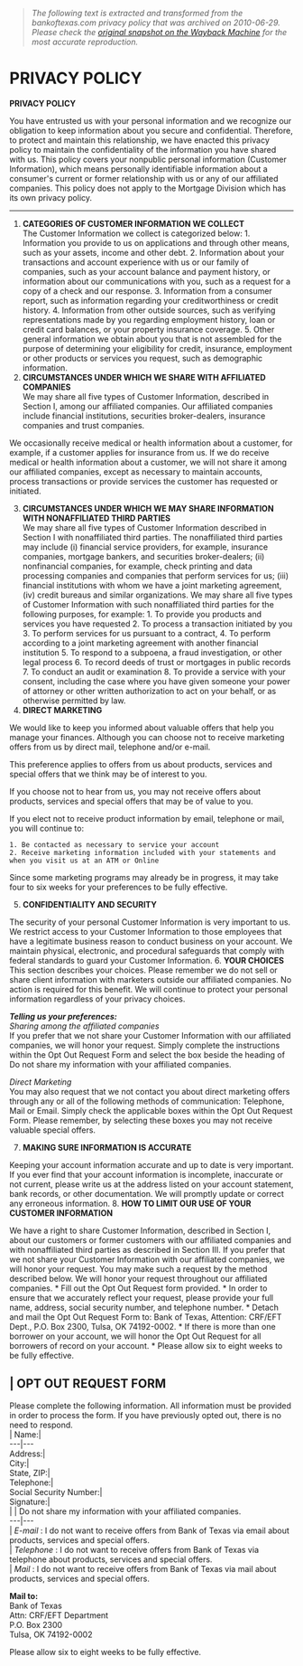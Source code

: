 > *The following text is extracted and transformed from the bankoftexas.com privacy policy that was archived on 2010-06-29. Please check the [original snapshot on the Wayback Machine](https://web.archive.org/web/20100629144510id_/http%3A//www.bankoftexas.com/privacy.asp) for the most accurate reproduction.*

# PRIVACY POLICY

**PRIVACY POLICY**

You have entrusted us with your personal information and we recognize our obligation to keep information about you secure and confidential. Therefore, to protect and maintain this relationship, we have enacted this privacy policy to maintain the confidentiality of the information you have shared with us. This policy covers your nonpublic personal information (Customer Information), which means personally identifiable information about a consumer's current or former relationship with us or any of our affiliated companies. This policy does not apply to the Mortgage Division which has its own privacy policy.

****
  1. **CATEGORIES OF CUSTOMER INFORMATION WE COLLECT**   
The Customer Information we collect is categorized below:
    1. Information you provide to us on applications and through other means, such as your assets, income and other debt. 
    2. Information about your transactions and account experience with us or our family of companies, such as your account balance and payment history, or information about our communications with you, such as a request for a copy of a check and our response.
    3. Information from a consumer report, such as information regarding your creditworthiness or credit history.
    4. Information from other outside sources, such as verifying representations made by you regarding employment history, loan or credit card balances, or your property insurance coverage.
    5. Other general information we obtain about you that is not assembled for the purpose of determining your eligibility for credit, insurance, employment or other products or services you request, such as demographic information.
  2. **CIRCUMSTANCES UNDER WHICH WE SHARE WITH AFFILIATED COMPANIES**   
We may share all five types of Customer Information, described in Section I, among our affiliated companies. Our affiliated companies include financial institutions, securities broker-dealers, insurance companies and trust companies. 

We occasionally receive medical or health information about a customer, for example, if a customer applies for insurance from us. If we do receive medical or health information about a customer, we will not share it among our affiliated companies, except as necessary to maintain accounts, process transactions or provide services the customer has requested or initiated.

  3. **CIRCUMSTANCES UNDER WHICH WE MAY SHARE INFORMATION WITH NONAFFILIATED THIRD PARTIES**  
We may share all five types of Customer Information described in Section I with nonaffiliated third parties. The nonaffiliated third parties may include (i) financial service providers, for example, insurance companies, mortgage bankers, and securities broker-dealers; (ii) nonfinancial companies, for example, check printing and data processing companies and companies that perform services for us; (iii) financial institutions with whom we have a joint marketing agreement, (iv) credit bureaus and similar organizations. We may share all five types of Customer Information with such nonaffiliated third parties for the following purposes, for example: 
    1. To provide you products and services you have requested
    2. To process a transaction initiated by you
    3. To perform services for us pursuant to a contract,
    4. To perform according to a joint marketing agreement with another financial institution
    5. To respond to a subpoena, a fraud investigation, or other legal process
    6. To record deeds of trust or mortgages in public records
    7. To conduct an audit or examination
    8. To provide a service with your consent, including the case where you have given someone your power of attorney or other written authorization to act on your behalf, or as otherwise permitted by law.
  4. **DIRECT MARKETING**
  
We would like to keep you informed about valuable offers that help you manage your finances. Although you can choose not to receive marketing offers from us by direct mail, telephone and/or e-mail. 

This preference applies to offers from us about products, services and special offers that we think may be of interest to you.

If you choose not to hear from us, you may not receive offers about products, services and special offers that may be of value to you.

If you elect not to receive product information by email, telephone or mail, you will continue to:

    1. Be contacted as necessary to service your account
    2. Receive marketing information included with your statements and when you visit us at an ATM or Online

Since some marketing programs may already be in progress, it may take four to six weeks for your preferences to be fully effective.

  5. **CONFIDENTIALITY AND SECURITY**
  
The security of your personal Customer Information is very important to us. We restrict access to your Customer Information to those employees that have a legitimate business reason to conduct business on your account. We maintain physical, electronic, and procedural safeguards that comply with federal standards to guard your Customer Information. 
  6. **YOUR CHOICES**  
This section describes your choices. Please remember we do not sell or share client information with marketers outside our affiliated companies. No action is required for this benefit. We will continue to protect your personal information regardless of your privacy choices.

**_Telling us your preferences:_**  
_Sharing among the affiliated companies_  
If you prefer that we not share your Customer Information with our affiliated companies, we will honor your request. Simply complete the instructions within the Opt Out Request Form and select the box beside the heading of Do not share my information with your affiliated companies.

_Direct Marketing_  
You may also request that we not contact you about direct marketing offers through any or all of the following methods of communication: Telephone, Mail or Email. Simply check the applicable boxes within the Opt Out Request Form. Please remember, by selecting these boxes you may not receive valuable special offers.

  7. **MAKING SURE INFORMATION IS ACCURATE**
  
Keeping your account information accurate and up to date is very important. If you ever find that your account information is incomplete, inaccurate or not current, please write us at the address listed on your account statement, bank records, or other documentation. We will promptly update or correct any erroneous information. 
  8. **HOW TO LIMIT OUR USE OF YOUR CUSTOMER INFORMATION**
  
We have a right to share Customer Information, described in Section I, about our customers or former customers with our affiliated companies and with nonaffiliated third parties as described in Section III. If you prefer that we not share your Customer Information with our affiliated companies, we will honor your request. You may make such a request by the method described below. We will honor your request throughout our affiliated companies. 
    * Fill out the Opt Out Request form provided.
    * In order to ensure that we accurately reflect your request, please provide your full name, address, social security number, and telephone number.
    * Detach and mail the Opt Out Request Form to: Bank of Texas, Attention: CRF/EFT Dept., P.O. Box 2300, Tulsa, OK 74192-0002.
    * If there is more than one borrower on your account, we will honor the Opt Out Request for all borrowers of record on your account.
    * Please allow six to eight weeks to be fully effective.



| **OPT OUT REQUEST FORM**  
---  
Please complete the following information. All information must be provided in order to process the form. If you have previously opted out, there is no need to respond.  
| Name:|   
---|---  
Address:|   
City:|   
State, ZIP:|   
Telephone:|   
Social Security Number:|   
Signature:|   
| | Do not share my information with your affiliated companies.  
---|---  
| _E-mail_ : I do not want to receive offers from Bank of Texas via email about products, services and special offers.  
| _Telephone_ : I do not want to receive offers from Bank of Texas via telephone about products, services and special offers.  
| _Mail_ : I do not want to receive offers from Bank of Texas via mail about products, services and special offers.  
  
**Mail to:**  
Bank of Texas  
Attn: CRF/EFT Department  
P.O. Box 2300  
Tulsa, OK 74192-0002

Please allow six to eight weeks to be fully effective.
